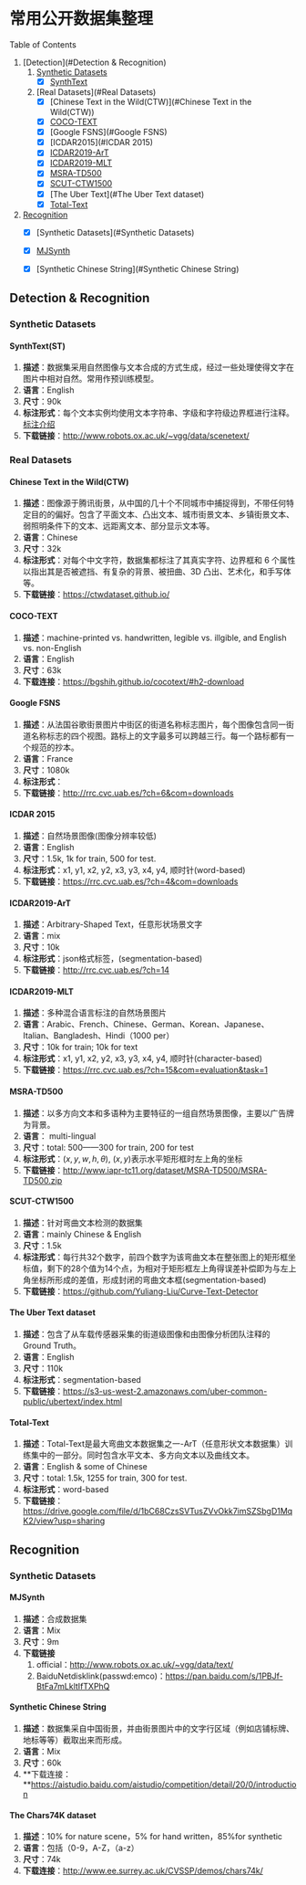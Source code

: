 # 常用公开数据集整理

Table of Contents

1. [Detection](#Detection & Recognition)
   1. [Synthetic Datasets](#Synthetic&nbspDatasets)
      - [x] [SynthText](#SynthText(ST))
   2. [Real Datasets](#Real Datasets)
      - [x] [Chinese Text in the Wild(CTW)](#Chinese Text in the Wild(CTW))
      - [x] [COCO-TEXT](#COCO-TEXT)
      - [x] [Google FSNS](#Google FSNS)
      - [x] [ICDAR2015](#ICDAR 2015)
      - [x] [ICDAR2019-ArT](#ICDAR2019-ArT)
      - [x] [ICDAR2019-MLT](#ICDAR2019-MLT)
      - [x] [MSRA-TD500](#MSRA-TD500)
      - [x] [SCUT-CTW1500](#SCUT-CTW1500)
      - [x] [The Uber Text](#The Uber Text dataset)
      - [x] [Total-Text](#Total-Text)
2. [Recognition](#Recognition)
      - [x] [Synthetic Datasets](#Synthetic Datasets)
      - [x] [MJSynth](#MJSynth)
      - [x] [Synthetic Chinese String](#Synthetic Chinese String)


## Detection & Recognition

### Synthetic Datasets

#### SynthText(ST)

1. **描述**：数据集采用自然图像与文本合成的方式生成，经过一些处理使得文字在图片中相对自然。常用作预训练模型。
2. **语言**：English
3. **尺寸**：90k
4. **标注形式**：每个文本实例均使用文本字符串、字级和字符级边界框进行注释。[标注介绍](https://www.robots.ox.ac.uk/~vgg/data/scenetext/readme.txt)
5. **下载链接**：http://www.robots.ox.ac.uk/~vgg/data/scenetext/



### Real Datasets

#### Chinese Text in the Wild(CTW)

1. **描述**：图像源于腾讯街景，从中国的几十个不同城市中捕捉得到，不带任何特定目的的偏好。包含了平面文本、凸出文本、城市街景文本、乡镇街景文本、弱照明条件下的文本、远距离文本、部分显示文本等。
2. **语言**：Chinese
3. **尺寸**：32k
4. **标注形式**：对每个中文字符，数据集都标注了其真实字符、边界框和 6 个属性以指出其是否被遮挡、有复杂的背景、被扭曲、3D 凸出、艺术化，和手写体等。
5. **下载链接**：https://ctwdataset.github.io/



#### COCO-TEXT

1. **描述**：machine-printed vs. handwritten, legible vs. illgible, and English vs. non-English
2. **语言**：English
3. **尺寸**：63k
4. **下载连接**：https://bgshih.github.io/cocotext/#h2-download



#### Google FSNS

1. **描述**：从法国谷歌街景图片中街区的街道名称标志图片，每个图像包含同一街道名称标志的四个视图。路标上的文字最多可以跨越三行。每一个路标都有一个规范的抄本。
2. **语言**：France
3. **尺寸**：1080k
4. **标注形式**：
5. **下载链接**：http://rrc.cvc.uab.es/?ch=6&com=downloads



#### ICDAR 2015

1. **描述**：自然场景图像(图像分辨率较低)
2. **语言**：English
3. **尺寸**：1.5k, 1k for train, 500 for test.
4. **标注形式**：x1, y1, x2, y2, x3, y3, x4, y4, 顺时针(word-based)
5. **下载链接**：https://rrc.cvc.uab.es/?ch=4&com=downloads



#### ICDAR2019-ArT

1. **描述**：Arbitrary-Shaped Text，任意形状场景文字
2. **语言**：mix
3. **尺寸**：10k
4. **标注形式**：json格式标签，(segmentation-based)
5. **下载链接**：http://rrc.cvc.uab.es/?ch=14



#### ICDAR2019-MLT

1. **描述**：多种混合语言标注的自然场景图片
2. **语言**：Arabic、French、Chinese、German、Korean、Japanese、Italian、Bangladesh、Hindi（1000 per）
3. **尺寸**：10k for train; 10k for text
4. **标注形式**：x1, y1, x2, y2, x3, y3, x4, y4, 顺时针(character-based)
5. **下载链接**：https://rrc.cvc.uab.es/?ch=15&com=evaluation&task=1



#### MSRA-TD500

1. **描述**：以多方向文本和多语种为主要特征的一组自然场景图像，主要以广告牌为背景。
2. **语言**： multi-lingual
3. **尺寸**：total: 500——300 for train, 200 for test
4. **标注形式**：$(x, y, w, h, \theta)$, $(x, y)$表示水平矩形框时左上角的坐标
5. **下载链接**：http://www.iapr-tc11.org/dataset/MSRA-TD500/MSRA-TD500.zip



#### SCUT-CTW1500

1. **描述**：针对弯曲文本检测的数据集
2. **语言**：mainly Chinese & English
3. **尺寸**：1.5k
4. **标注形式**：每行共32个数字，前四个数字为该弯曲文本在整张图上的矩形框坐标值，剩下的28个值为14个点，为相对于矩形框左上角得误差补偿即为与左上角坐标所形成的差值，形成封闭的弯曲文本框(segmentation-based)
5. **下载链接**：https://github.com/Yuliang-Liu/Curve-Text-Detector



#### The Uber Text dataset

1. **描述**：包含了从车载传感器采集的街道级图像和由图像分析团队注释的Ground Truth。
2. **语言**：English
3. **尺寸**：110k
4. **标注形式**：segmentation-based
5. **下载链接**：https://s3-us-west-2.amazonaws.com/uber-common-public/ubertext/index.html



#### Total-Text

1. **描述**：Total-Text是最大弯曲文本数据集之一-ArT（任意形状文本数据集）训练集中的一部分。同时包含水平文本、多方向文本以及曲线文本。
2. **语言**：English & some of Chinese
3. **尺寸**：total: 1.5k, 1255 for train, 300 for test.
4. **标注形式**：word-based
5. **下载链接**：https://drive.google.com/file/d/1bC68CzsSVTusZVvOkk7imSZSbgD1MqK2/view?usp=sharing



## Recognition

### Synthetic Datasets

#### MJSynth

1. **描述**：合成数据集
2. **语言**：Mix
3. **尺寸**：9m
4. **下载链接**
   1. official：http://www.robots.ox.ac.uk/~vgg/data/text/
   2. BaiduNetdisklink(passwd:emco)：https://pan.baidu.com/s/1PBJf-BtFa7mLkltIfTXPhQ

#### Synthetic Chinese String

1. **描述**：数据集采自中国街景，并由街景图片中的文字行区域（例如店铺标牌、地标等等）截取出来而形成。
2. **语言**：Mix
3. **尺寸**：60k
4. **下载连接：**https://aistudio.baidu.com/aistudio/competition/detail/20/0/introduction

#### The Chars74K dataset

1. **描述**：10% for nature scene，5% for hand written，85%for synthetic 
2. **语言**：包括（0-9，A-Z，（a-z）
3. **尺寸**：74k
4. **下载连接**：http://www.ee.surrey.ac.uk/CVSSP/demos/chars74k/

